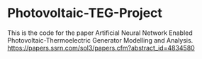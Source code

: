 # Photovoltaic-TEG-Project

This is the code for the paper Artificial Neural Network Enabled Photovoltaic-Thermoelectric Generator Modelling and Analysis. https://papers.ssrn.com/sol3/papers.cfm?abstract_id=4834580

